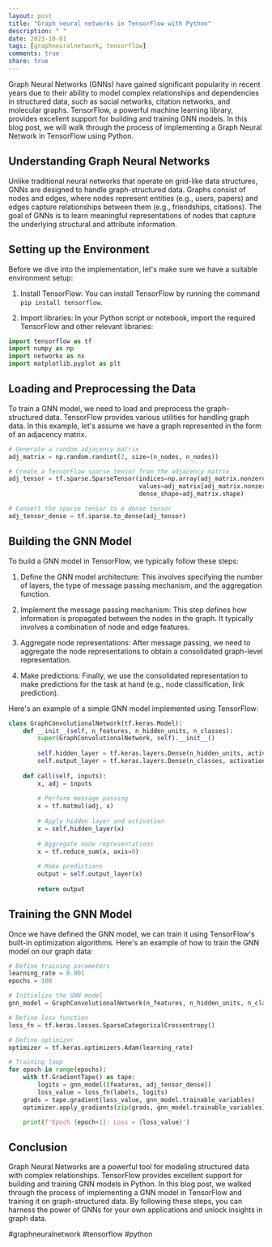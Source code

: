 ```yaml
---
layout: post
title: "Graph neural networks in TensorFlow with Python"
description: " "
date: 2023-10-01
tags: [graphneuralnetwork, tensorflow]
comments: true
share: true
---
```


Graph Neural Networks (GNNs) have gained significant popularity in recent years due to their ability to model complex relationships and dependencies in structured data, such as social networks, citation networks, and molecular graphs. TensorFlow, a powerful machine learning library, provides excellent support for building and training GNN models. In this blog post, we will walk through the process of implementing a Graph Neural Network in TensorFlow using Python.

## Understanding Graph Neural Networks

Unlike traditional neural networks that operate on grid-like data structures, GNNs are designed to handle graph-structured data. Graphs consist of nodes and edges, where nodes represent entities (e.g., users, papers) and edges capture relationships between them (e.g., friendships, citations). The goal of GNNs is to learn meaningful representations of nodes that capture the underlying structural and attribute information.

## Setting up the Environment

Before we dive into the implementation, let's make sure we have a suitable environment setup:

1. Install TensorFlow: You can install TensorFlow by running the command `pip install tensorflow`.

2. Import libraries: In your Python script or notebook, import the required TensorFlow and other relevant libraries:

```python
import tensorflow as tf
import numpy as np
import networkx as nx
import matplotlib.pyplot as plt
```

## Loading and Preprocessing the Data

To train a GNN model, we need to load and preprocess the graph-structured data. TensorFlow provides various utilities for handling graph data. In this example, let's assume we have a graph represented in the form of an adjacency matrix.

```python
# Generate a random adjacency matrix
adj_matrix = np.random.randint(2, size=(n_nodes, n_nodes))

# Create a TensorFlow sparse tensor from the adjacency matrix
adj_tensor = tf.sparse.SparseTensor(indices=np.array(adj_matrix.nonzero()).T,
                                    values=adj_matrix[adj_matrix.nonzero()].flatten(),
                                    dense_shape=adj_matrix.shape)

# Convert the sparse tensor to a dense tensor
adj_tensor_dense = tf.sparse.to_dense(adj_tensor)
```

## Building the GNN Model

To build a GNN model in TensorFlow, we typically follow these steps:

1. Define the GNN model architecture: This involves specifying the number of layers, the type of message passing mechanism, and the aggregation function.

2. Implement the message passing mechanism: This step defines how information is propagated between the nodes in the graph. It typically involves a combination of node and edge features.

3. Aggregate node representations: After message passing, we need to aggregate the node representations to obtain a consolidated graph-level representation.

4. Make predictions: Finally, we use the consolidated representation to make predictions for the task at hand (e.g., node classification, link prediction).

Here's an example of a simple GNN model implemented using TensorFlow:

```python
class GraphConvolutionalNetwork(tf.keras.Model):
    def __init__(self, n_features, n_hidden_units, n_classes):
        super(GraphConvolutionalNetwork, self).__init__()
        
        self.hidden_layer = tf.keras.layers.Dense(n_hidden_units, activation='relu')
        self.output_layer = tf.keras.layers.Dense(n_classes, activation='softmax')
    
    def call(self, inputs):
        x, adj = inputs
        
        # Perform message passing
        x = tf.matmul(adj, x)
        
        # Apply hidden layer and activation
        x = self.hidden_layer(x)
        
        # Aggregate node representations
        x = tf.reduce_sum(x, axis=0)
        
        # Make predictions
        output = self.output_layer(x)
        
        return output
```

## Training the GNN Model

Once we have defined the GNN model, we can train it using TensorFlow's built-in optimization algorithms. Here's an example of how to train the GNN model on our graph data:

```python
# Define training parameters
learning_rate = 0.001
epochs = 100

# Initialize the GNN model
gnn_model = GraphConvolutionalNetwork(n_features, n_hidden_units, n_classes)

# Define loss function
loss_fn = tf.keras.losses.SparseCategoricalCrossentropy()

# Define optimizer
optimizer = tf.keras.optimizers.Adam(learning_rate)

# Training loop
for epoch in range(epochs):
    with tf.GradientTape() as tape:
        logits = gnn_model([features, adj_tensor_dense])
        loss_value = loss_fn(labels, logits)
    grads = tape.gradient(loss_value, gnn_model.trainable_variables)
    optimizer.apply_gradients(zip(grads, gnn_model.trainable_variables))

    print(f'Epoch {epoch+1}: Loss = {loss_value}')
```

## Conclusion

Graph Neural Networks are a powerful tool for modeling structured data with complex relationships. TensorFlow provides excellent support for building and training GNN models in Python. In this blog post, we walked through the process of implementing a GNN model in TensorFlow and training it on graph-structured data. By following these steps, you can harness the power of GNNs for your own applications and unlock insights in graph data.

#graphneuralnetwork #tensorflow #python